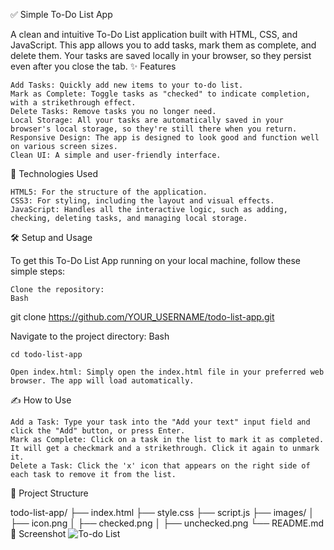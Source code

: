 ✅ Simple To-Do List App

A clean and intuitive To-Do List application built with HTML, CSS, and JavaScript. This app allows you to add tasks, mark them as complete, and delete them. Your tasks are saved locally in your browser, so they persist even after you close the tab.
✨ Features

    Add Tasks: Quickly add new items to your to-do list.
    Mark as Complete: Toggle tasks as "checked" to indicate completion, with a strikethrough effect.
    Delete Tasks: Remove tasks you no longer need.
    Local Storage: All your tasks are automatically saved in your browser's local storage, so they're still there when you return.
    Responsive Design: The app is designed to look good and function well on various screen sizes.
    Clean UI: A simple and user-friendly interface.

🚀 Technologies Used

    HTML5: For the structure of the application.
    CSS3: For styling, including the layout and visual effects.
    JavaScript: Handles all the interactive logic, such as adding, checking, deleting tasks, and managing local storage.

🛠️ Setup and Usage

To get this To-Do List App running on your local machine, follow these simple steps:

    Clone the repository:
    Bash

git clone https://github.com/YOUR_USERNAME/todo-list-app.git

Navigate to the project directory:
Bash

    cd todo-list-app

    Open index.html: Simply open the index.html file in your preferred web browser. The app will load automatically.

✍️ How to Use

    Add a Task: Type your task into the "Add your text" input field and click the "Add" button, or press Enter.
    Mark as Complete: Click on a task in the list to mark it as completed. It will get a checkmark and a strikethrough. Click it again to unmark it.
    Delete a Task: Click the 'x' icon that appears on the right side of each task to remove it from the list.

📁 Project Structure

todo-list-app/
├── index.html
├── style.css
├── script.js
├── images/
│   ├── icon.png
│   ├── checked.png
│   ├── unchecked.png
└── README.md
🎨 Screenshot
![To-do List](https://github.com/user-attachments/assets/81df4069-67fe-4da2-a868-76c47b18714e)

